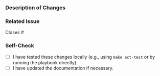 ### Description of Changes

<!-- A brief summary of what was changed and why. -->


### Related Issue

<!-- Link to the issue that this PR resolves. -->

Closes #

### Self-Check

- [ ] I have tested these changes locally (e.g., using `make act-test` or by running the playbook directly).
- [ ] I have updated the documentation if necessary.
